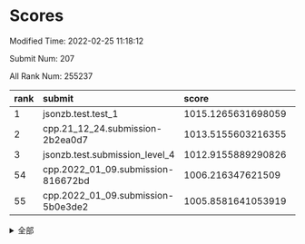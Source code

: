 # Scores

Modified Time: 2022-02-25 11:18:12

Submit Num: 207

All Rank Num: 255237

| rank |               submit               |       score        |       sigma        | pk_num |
| :--- | :--------------------------------- | :----------------- | :----------------- | :----- |
| 1    | jsonzb.test.test_1                 | 1015.1265631698059 | 0.8619735745603238 | 4935   |
| 2    | cpp.21_12_24.submission-2b2ea0d7   | 1013.5155603216355 | 0.8005731787617683 | 4930   |
| 3    | jsonzb.test.submission_level_4     | 1012.9155889290826 | 0.8078233858411907 | 4925   |
| 54   | cpp.2022_01_09.submission-816672bd | 1006.216347621509  | 0.7386375785910906 | 4933   |
| 55   | cpp.2022_01_09.submission-5b0e3de2 | 1005.8581641053919 | 0.7288974292319267 | 4934   |


<details>
<summary>全部</summary>

| rank |                 submit                 |       score        |       sigma        | pk_num |
| :--- | :------------------------------------- | :----------------- | :----------------- | :----- |
| 1    | jsonzb.test.test_1                     | 1015.1265631698059 | 0.8619735745603238 | 4935   |
| 2    | cpp.21_12_24.submission-2b2ea0d7       | 1013.5155603216355 | 0.8005731787617683 | 4930   |
| 3    | jsonzb.test.submission_level_4         | 1012.9155889290826 | 0.8078233858411907 | 4925   |
| 4    | gobigger.level_3.submission_level_3_24 | 1011.8223553751739 | 0.772070924839861  | 4929   |
| 5    | gobigger.level_3.submission_level_3_8  | 1011.5330255275582 | 0.7791938271598634 | 4932   |
| 6    | gobigger.level_3.submission_level_3_32 | 1011.4818908983292 | 0.770593301744688  | 4932   |
| 7    | gobigger.level_3.submission_level_3_20 | 1011.479956358333  | 0.7687935845981387 | 4926   |
| 8    | gobigger.level_3.submission_level_3_38 | 1011.1582017249023 | 0.7672707275285965 | 4934   |
| 9    | gobigger.level_3.submission_level_3_35 | 1011.1074756907371 | 0.7738020700752484 | 4935   |
| 10   | gobigger.level_3.submission_level_3_1  | 1010.9914432787479 | 0.7714583359713412 | 4933   |
| 11   | gobigger.level_3.submission_level_3_31 | 1010.987226262598  | 0.7747942977373646 | 4925   |
| 12   | gobigger.level_3.submission_level_3_17 | 1010.925768836231  | 0.7669653297265097 | 4936   |
| 13   | gobigger.level_3.submission_level_3_11 | 1010.7646131451304 | 0.7682554353697515 | 4934   |
| 14   | gobigger.level_3.submission_level_3_28 | 1010.6488074129865 | 0.7680470692115389 | 4934   |
| 15   | gobigger.level_3.submission_level_3_5  | 1010.6269810701367 | 0.7764060801790552 | 4928   |
| 16   | gobigger.level_3.submission_level_3_12 | 1010.5346956456724 | 0.7629451951898387 | 4937   |
| 17   | gobigger.level_3.submission_level_3_33 | 1010.3554738550386 | 0.7621685757347308 | 4932   |
| 18   | gobigger.level_3.submission_level_3_15 | 1010.3495324017656 | 0.7474833047353103 | 4928   |
| 19   | gobigger.level_3.submission_level_3_9  | 1010.2666732701001 | 0.7640132576653872 | 4934   |
| 20   | gobigger.level_3.submission_level_3_41 | 1010.2451157817193 | 0.7462464767071728 | 4926   |
| 21   | gobigger.level_3.submission_level_3_29 | 1010.1842957605129 | 0.7608701175008662 | 4931   |
| 22   | gobigger.level_3.submission_level_3_47 | 1010.0853891707427 | 0.75277907786826   | 4931   |
| 23   | gobigger.level_3.submission_level_3_10 | 1010.0576196254401 | 0.7587832253367561 | 4928   |
| 24   | gobigger.level_3.submission_level_3_34 | 1010.0376332607798 | 0.7786183499471224 | 4931   |
| 25   | gobigger.level_3.submission_level_3_4  | 1010.0150459429746 | 0.7523749490880273 | 4934   |
| 26   | gobigger.level_3.submission_level_3_49 | 1010.001518312835  | 0.7764240752291317 | 4928   |
| 27   | gobigger.level_3.submission_level_3_30 | 1009.9467626127129 | 0.7353129207121635 | 4932   |
| 28   | gobigger.level_3.submission_level_3_21 | 1009.9455597865934 | 0.7409249017207038 | 4933   |
| 29   | gobigger.level_3.submission_level_3_14 | 1009.885273100755  | 0.7837202593912228 | 4929   |
| 30   | gobigger.level_3.submission_level_3_0  | 1009.7828943620971 | 0.7520468221832748 | 4939   |
| 31   | gobigger.level_3.submission_level_3_40 | 1009.7520500288617 | 0.7572521800491573 | 4932   |
| 32   | gobigger.level_3.submission_level_3_46 | 1009.751380780662  | 0.7646055274472672 | 4934   |
| 33   | gobigger.level_3.submission_level_3_27 | 1009.5992365002055 | 0.7582533889017754 | 4935   |
| 34   | gobigger.level_3.submission_level_3_45 | 1009.5224917446616 | 0.7504626606132171 | 4931   |
| 35   | gobigger.level_3.submission_level_3_37 | 1009.453969501063  | 0.7630831505820158 | 4931   |
| 36   | gobigger.level_3.submission_level_3_7  | 1009.4162211604853 | 0.7409009823767689 | 4932   |
| 37   | gobigger.level_3.submission_level_3_44 | 1009.4097219190019 | 0.7545334197823973 | 4930   |
| 38   | gobigger.level_3.submission_level_3_22 | 1009.2824860190663 | 0.7488799475718751 | 4930   |
| 39   | gobigger.level_3.submission_level_3_39 | 1009.2699805829412 | 0.7637547519762276 | 4933   |
| 40   | gobigger.level_3.submission_level_3_2  | 1009.2259862396681 | 0.7375343996430053 | 4932   |
| 41   | gobigger.level_3.submission_level_3_16 | 1009.1478234321177 | 0.7708080417789663 | 4932   |
| 42   | gobigger.level_3.submission_level_3_25 | 1009.0942884986327 | 0.7439171773933249 | 4932   |
| 43   | gobigger.level_3.submission_level_3_36 | 1009.0683013733361 | 0.7461495978118755 | 4932   |
| 44   | gobigger.level_3.submission_level_3_48 | 1009.0219513943105 | 0.7605227315485883 | 4932   |
| 45   | gobigger.level_3.submission_level_3_43 | 1008.7944550585066 | 0.735321933864434  | 4929   |
| 46   | gobigger.level_3.submission_level_3_18 | 1008.7380990825955 | 0.7314538534258204 | 4936   |
| 47   | gobigger.level_3.submission_level_3_6  | 1008.7043178556493 | 0.7431037615902663 | 4928   |
| 48   | gobigger.level_3.submission_level_3_3  | 1008.5852239363586 | 0.7751222043788787 | 4928   |
| 49   | gobigger.level_3.submission_level_3_19 | 1008.5754148533216 | 0.7592954562820121 | 4932   |
| 50   | gobigger.level_3.submission_level_3_42 | 1008.491486891743  | 0.7472576589712968 | 4928   |
| 51   | gobigger.level_3.submission_level_3_23 | 1008.4582270532318 | 0.7400370632630335 | 4932   |
| 52   | gobigger.level_3.submission_level_3_13 | 1008.1537307082926 | 0.7307796451674103 | 4936   |
| 53   | gobigger.level_3.submission_level_3_26 | 1007.4669291638272 | 0.7308606072050982 | 4937   |
| 54   | cpp.2022_01_09.submission-816672bd     | 1006.216347621509  | 0.7386375785910906 | 4933   |
| 55   | cpp.2022_01_09.submission-5b0e3de2     | 1005.8581641053919 | 0.7288974292319267 | 4934   |
| 56   | gobigger.level_1.submission_level_1_22 | 1005.5063428669789 | 0.7422596215425247 | 4931   |
| 57   | gobigger.level_1.submission_level_1_37 | 1005.4626271437193 | 0.7361283398514255 | 4936   |
| 58   | gobigger.level_1.submission_level_1_1  | 1005.177820416441  | 0.7272352126594194 | 4929   |
| 59   | gobigger.level_1.submission_level_1_27 | 1004.8302151924283 | 0.7295204731534245 | 4934   |
| 60   | gobigger.level_1.submission_level_1_23 | 1004.7014677494525 | 0.7301925223598482 | 4926   |
| 61   | gobigger.level_1.submission_level_1_4  | 1004.4998871077457 | 0.7045083206227828 | 4929   |
| 62   | gobigger.level_1.submission_level_1_47 | 1004.2735530584706 | 0.7179868706600617 | 4931   |
| 63   | gobigger.level_1.submission_level_1_45 | 1004.1855206325607 | 0.718928462818304  | 4934   |
| 64   | gobigger.level_1.submission_level_1_13 | 1004.1427671580336 | 0.7080440133046989 | 4926   |
| 65   | gobigger.level_1.submission_level_1_0  | 1004.0055024302728 | 0.7249588260482852 | 4929   |
| 66   | gobigger.level_1.submission_level_1_24 | 1003.9898486432899 | 0.7187111812302892 | 4933   |
| 67   | gobigger.level_1.submission_level_1_10 | 1003.9721082015636 | 0.7178477437998267 | 4939   |
| 68   | gobigger.level_1.submission_level_1_5  | 1003.9296490555098 | 0.7166679492389249 | 4932   |
| 69   | gobigger.level_1.submission_level_1_9  | 1003.9205761213666 | 0.7279442020780054 | 4932   |
| 70   | gobigger.level_1.submission_level_1_12 | 1003.9091082516749 | 0.7164796850305312 | 4935   |
| 71   | gobigger.level_1.submission_level_1_25 | 1003.8193141786328 | 0.7085259307854778 | 4933   |
| 72   | gobigger.level_1.submission_level_1_39 | 1003.8118830725385 | 0.7211069339283903 | 4929   |
| 73   | gobigger.level_1.submission_level_1_40 | 1003.7885664039238 | 0.7178850571458099 | 4933   |
| 74   | gobigger.level_1.submission_level_1_32 | 1003.7634391312193 | 0.7237004433410548 | 4932   |
| 75   | gobigger.level_1.submission_level_1_28 | 1003.6141901414155 | 0.7123682404678575 | 4931   |
| 76   | gobigger.level_1.submission_level_1_14 | 1003.5881762593046 | 0.7164155190109304 | 4932   |
| 77   | gobigger.level_1.submission_level_1_42 | 1003.5513113809858 | 0.7242291901140501 | 4936   |
| 78   | gobigger.level_1.submission_level_1_46 | 1003.5501699434985 | 0.7209297874661617 | 4931   |
| 79   | gobigger.level_1.submission_level_1_38 | 1003.5334694971964 | 0.7188318675925842 | 4932   |
| 80   | gobigger.level_1.submission_level_1_17 | 1003.4713602669844 | 0.7123189039842481 | 4934   |
| 81   | gobigger.level_1.submission_level_1_44 | 1003.3520461294873 | 0.7061999230850402 | 4931   |
| 82   | gobigger.level_1.submission_level_1_35 | 1003.2639042029668 | 0.7202028346555678 | 4929   |
| 83   | gobigger.level_1.submission_level_1_18 | 1003.2556226138322 | 0.7214735424859233 | 4932   |
| 84   | gobigger.level_1.submission_level_1_16 | 1003.241494044992  | 0.7163467285586307 | 4934   |
| 85   | gobigger.level_1.submission_level_1_31 | 1002.958330386274  | 0.6973758050310791 | 4937   |
| 86   | gobigger.level_1.submission_level_1_2  | 1002.9427464048957 | 0.7147152334989416 | 4934   |
| 87   | gobigger.level_1.submission_level_1_30 | 1002.8566675932369 | 0.7046125767759442 | 4934   |
| 88   | gobigger.level_1.submission_level_1_6  | 1002.8414088373611 | 0.7173844793280105 | 4933   |
| 89   | gobigger.level_1.submission_level_1_36 | 1002.8355992372801 | 0.7248791113716838 | 4929   |
| 90   | gobigger.level_1.submission_level_1_11 | 1002.8222314036339 | 0.7166995150842647 | 4935   |
| 91   | gobigger.level_1.submission_level_1_29 | 1002.8081545168982 | 0.7193997654994305 | 4931   |
| 92   | gobigger.level_1.submission_level_1_49 | 1002.7297050743301 | 0.725123678797811  | 4935   |
| 93   | gobigger.level_1.submission_level_1_3  | 1002.6443013002895 | 0.7107863030558882 | 4935   |
| 94   | gobigger.level_1.submission_level_1_26 | 1002.6262148135264 | 0.710894382879586  | 4936   |
| 95   | gobigger.level_1.submission_level_1_41 | 1002.5834746819169 | 0.7213951472139509 | 4927   |
| 96   | gobigger.level_1.submission_level_1_43 | 1002.5589437454421 | 0.7193398416535652 | 4931   |
| 97   | gobigger.level_1.submission_level_1_19 | 1002.4865854215943 | 0.7097886549654593 | 4934   |
| 98   | gobigger.level_1.submission_level_1_20 | 1002.4839594120917 | 0.7167933531160826 | 4929   |
| 99   | gobigger.level_1.submission_level_1_34 | 1002.4760548707146 | 0.7130166355723607 | 4933   |
| 100  | gobigger.level_1.submission_level_1_48 | 1002.3765653139734 | 0.7198722756500998 | 4931   |
| 101  | gobigger.level_1.submission_level_1_21 | 1002.3329360952167 | 0.7147079228685072 | 4932   |
| 102  | gobigger.level_1.submission_level_1_8  | 1002.1508923397295 | 0.7225507136036806 | 4936   |
| 103  | gobigger.level_1.submission_level_1_15 | 1002.1401700514272 | 0.7087802712314853 | 4933   |
| 104  | gobigger.level_1.submission_level_1_33 | 1002.0682243525524 | 0.6970432356291887 | 4932   |
| 105  | gobigger.level_1.submission_level_1_7  | 1001.9422565115951 | 0.7173657650589452 | 4932   |
| 106  | gobigger.random.submission_random_14   | 997.6392644150028  | 0.714601067359246  | 4933   |
| 107  | gobigger.random.submission_random_2    | 997.6031678678322  | 0.7135324028552569 | 4937   |
| 108  | gobigger.random.submission_random_8    | 996.9854948504851  | 0.7029461956028226 | 4931   |
| 109  | gobigger.random.submission_random_39   | 996.9601580569331  | 0.7222751030406668 | 4929   |
| 110  | gobigger.random.submission_random_19   | 996.9231739336003  | 0.7165448594181273 | 4932   |
| 111  | gobigger.random.submission_random_25   | 996.8507379851169  | 0.7113245958531565 | 4928   |
| 112  | gobigger.random.submission_random_3    | 996.8329028773633  | 0.7039038727173649 | 4936   |
| 113  | gobigger.random.submission_random_42   | 996.7896788378702  | 0.7154924533097085 | 4929   |
| 114  | gobigger.random.submission_random_32   | 996.7236661779516  | 0.7181846411195189 | 4933   |
| 115  | gobigger.random.submission_random_23   | 996.6690869555364  | 0.7136717986597942 | 4932   |
| 116  | gobigger.random.submission_random_47   | 996.6031166318769  | 0.6987452558668275 | 4937   |
| 117  | gobigger.random.submission_random_33   | 996.5954027125463  | 0.7120137670097523 | 4937   |
| 118  | gobigger.random.submission_random_45   | 996.4938405027405  | 0.7014882256492135 | 4930   |
| 119  | gobigger.random.submission_random_10   | 996.3256584135132  | 0.7171959165928325 | 4936   |
| 120  | gobigger.random.submission_random_26   | 996.3204635619796  | 0.6970243545759787 | 4931   |
| 121  | gobigger.random.submission_random_30   | 996.3195224010557  | 0.6903182395624241 | 4933   |
| 122  | gobigger.random.submission_random_43   | 996.3164796431683  | 0.7089754105004411 | 4937   |
| 123  | gobigger.random.submission_random_11   | 996.3034102942121  | 0.713522375437923  | 4926   |
| 124  | gobigger.random.submission_random_49   | 996.2371682364369  | 0.71732097119482   | 4935   |
| 125  | gobigger.random.submission_random_20   | 996.2074676604731  | 0.7010502986805806 | 4929   |
| 126  | gobigger.random.submission_random_6    | 996.1949223870373  | 0.7044414366853275 | 4937   |
| 127  | gobigger.random.submission_random_7    | 996.1524537042327  | 0.7194261741486025 | 4931   |
| 128  | gobigger.random.submission_random_21   | 996.0727134361034  | 0.7168706276327922 | 4934   |
| 129  | gobigger.random.submission_random_4    | 996.0222610710312  | 0.7165585529165805 | 4932   |
| 130  | gobigger.random.submission_random_0    | 995.9567435588668  | 0.7155089017097345 | 4936   |
| 131  | gobigger.random.submission_random_17   | 995.9277868275848  | 0.7164346525599473 | 4932   |
| 132  | gobigger.random.submission_random_15   | 995.9226184886539  | 0.7071290432117325 | 4930   |
| 133  | gobigger.random.submission_random_29   | 995.8822986741832  | 0.7045193396544567 | 4932   |
| 134  | gobigger.random.submission_random_35   | 995.8807096578352  | 0.7185132206162598 | 4934   |
| 135  | gobigger.random.submission_random_5    | 995.8328257970105  | 0.7043774064983009 | 4935   |
| 136  | gobigger.random.submission_random_37   | 995.8073246953472  | 0.7108566833626566 | 4931   |
| 137  | gobigger.random.submission_random_44   | 995.7688202489138  | 0.7106300586812277 | 4935   |
| 138  | gobigger.random.submission_random_18   | 995.7666668940209  | 0.7099411053703695 | 4930   |
| 139  | gobigger.random.submission_random_1    | 995.7488135325412  | 0.7278257295198649 | 4934   |
| 140  | gobigger.random.submission_random_38   | 995.5750630682578  | 0.7231195036972198 | 4934   |
| 141  | gobigger.random.submission_random_41   | 995.498906382595   | 0.7149386889723601 | 4934   |
| 142  | gobigger.random.submission_random_16   | 995.4359794627366  | 0.7111387153759694 | 4933   |
| 143  | gobigger.random.submission_random_13   | 995.3848691290721  | 0.7116160058896457 | 4932   |
| 144  | gobigger.random.submission_random_22   | 995.3525038034262  | 0.706058619821986  | 4932   |
| 145  | gobigger.random.submission_random_48   | 995.2718975660977  | 0.711695996197274  | 4937   |
| 146  | gobigger.random.submission_random_31   | 995.2465102851086  | 0.7065271636125804 | 4932   |
| 147  | gobigger.random.submission_random_34   | 995.2358249768903  | 0.7098747479712898 | 4934   |
| 148  | gobigger.random.submission_random_46   | 995.2068467214992  | 0.7125351611357426 | 4929   |
| 149  | gobigger.random.submission_random_40   | 995.1559571201685  | 0.7120604658129128 | 4935   |
| 150  | gobigger.random.submission_random_9    | 994.9750545703888  | 0.7011160349633907 | 4928   |
| 151  | gobigger.random.submission_random_36   | 994.8438384885307  | 0.7129524296656202 | 4934   |
| 152  | gobigger.random.submission_random_24   | 994.8404164219586  | 0.7291613649804417 | 4928   |
| 153  | gobigger.random.submission_random_27   | 994.8239811328251  | 0.7161211619483037 | 4932   |
| 154  | gobigger.random.submission_random_12   | 994.8229235644135  | 0.7016546286616907 | 4934   |
| 155  | gobigger.random.submission_random_28   | 994.6723332976777  | 0.7151140396694285 | 4932   |
| 156  | gobigger.level_2.submission_level_2_36 | 994.2492226381361  | 0.7268636590325722 | 4934   |
| 157  | gobigger.level_2.submission_level_2_49 | 993.7523192158884  | 0.7249500154061107 | 4936   |
| 158  | gobigger.level_2.submission_level_2_37 | 993.6560473063935  | 0.746713611027768  | 4932   |
| 159  | gobigger.level_2.submission_level_2_0  | 993.4280910997758  | 0.7443132500810616 | 4930   |
| 160  | gobigger.level_2.submission_level_2_48 | 993.3859845553725  | 0.7402101041625008 | 4931   |
| 161  | gobigger.level_2.submission_level_2_4  | 993.1649877395154  | 0.7344642637318537 | 4933   |
| 162  | gobigger.level_2.submission_level_2_23 | 993.0769323201304  | 0.7391838721597432 | 4925   |
| 163  | gobigger.level_2.submission_level_2_43 | 992.8575229981981  | 0.7626805421321341 | 4929   |
| 164  | gobigger.level_2.submission_level_2_1  | 992.8431954750138  | 0.7323365821565273 | 4930   |
| 165  | gobigger.level_2.submission_level_2_5  | 992.7668574984258  | 0.7341107852791395 | 4932   |
| 166  | gobigger.level_2.submission_level_2_22 | 992.6075557796918  | 0.7517514768808311 | 4933   |
| 167  | gobigger.level_2.submission_level_2_32 | 992.5507516091074  | 0.7565879427376637 | 4932   |
| 168  | gobigger.level_2.submission_level_2_2  | 992.5113830820976  | 0.7472608014087454 | 4933   |
| 169  | gobigger.level_2.submission_level_2_12 | 992.5091783761378  | 0.7358912901461065 | 4933   |
| 170  | gobigger.level_2.submission_level_2_35 | 992.4866253119603  | 0.7532621386850874 | 4933   |
| 171  | gobigger.level_2.submission_level_2_46 | 992.4324063098969  | 0.7597762996132366 | 4931   |
| 172  | gobigger.level_2.submission_level_2_26 | 992.3988572822434  | 0.7531447235897633 | 4937   |
| 173  | gobigger.level_2.submission_level_2_9  | 992.3386068347702  | 0.7424255668999779 | 4931   |
| 174  | gobigger.level_2.submission_level_2_40 | 992.2937087518118  | 0.7489414277529824 | 4930   |
| 175  | gobigger.level_2.submission_level_2_20 | 992.2894538055056  | 0.7376287380512814 | 4934   |
| 176  | gobigger.level_2.submission_level_2_7  | 992.2253527863362  | 0.7441669280363835 | 4935   |
| 177  | gobigger.level_2.submission_level_2_10 | 992.223105568279   | 0.7530590944453688 | 4929   |
| 178  | gobigger.level_2.submission_level_2_33 | 992.213508469663   | 0.7396127332679509 | 4931   |
| 179  | gobigger.level_2.submission_level_2_45 | 992.1957118451904  | 0.7545186126110549 | 4931   |
| 180  | gobigger.level_2.submission_level_2_28 | 992.1581485236195  | 0.7367578355874029 | 4934   |
| 181  | gobigger.level_2.submission_level_2_16 | 991.9688922153442  | 0.7401930075024756 | 4933   |
| 182  | gobigger.level_2.submission_level_2_6  | 991.9647501773948  | 0.7523230773111274 | 4932   |
| 183  | gobigger.level_2.submission_level_2_25 | 991.8764669826081  | 0.7527057717570637 | 4935   |
| 184  | gobigger.level_2.submission_level_2_42 | 991.7617787944375  | 0.7610279250730783 | 4933   |
| 185  | gobigger.level_2.submission_level_2_13 | 991.6994368031969  | 0.7487642731543728 | 4930   |
| 186  | gobigger.level_2.submission_level_2_24 | 991.6980184042335  | 0.7691908328508844 | 4938   |
| 187  | gobigger.level_2.submission_level_2_14 | 991.677653425762   | 0.7526060280986835 | 4935   |
| 188  | gobigger.level_2.submission_level_2_11 | 991.6446139231148  | 0.7433477452596511 | 4929   |
| 189  | gobigger.level_2.submission_level_2_41 | 991.6371126874488  | 0.7594143171468538 | 4931   |
| 190  | gobigger.level_2.submission_level_2_21 | 991.6042271348463  | 0.7468009626913981 | 4928   |
| 191  | gobigger.level_2.submission_level_2_47 | 991.5635610505135  | 0.7414498341118292 | 4929   |
| 192  | gobigger.level_2.submission_level_2_15 | 991.5142468548887  | 0.7302663136137841 | 4931   |
| 193  | gobigger.level_2.submission_level_2_8  | 991.4639686885133  | 0.7495618409532213 | 4931   |
| 194  | gobigger.level_2.submission_level_2_34 | 991.2797016880008  | 0.7449324875521232 | 4936   |
| 195  | gobigger.level_2.submission_level_2_18 | 991.2316071745231  | 0.7487013316671077 | 4934   |
| 196  | gobigger.level_2.submission_level_2_39 | 991.10739036978    | 0.7654142770620532 | 4929   |
| 197  | gobigger.level_2.submission_level_2_3  | 991.0767473847475  | 0.738067024484031  | 4930   |
| 198  | gobigger.level_2.submission_level_2_19 | 990.8033166770205  | 0.7533265695089247 | 4925   |
| 199  | gobigger.level_2.submission_level_2_29 | 990.8024198244112  | 0.7610276921882588 | 4933   |
| 200  | gobigger.level_2.submission_level_2_30 | 990.7982741480296  | 0.7500537880036078 | 4935   |
| 201  | gobigger.level_2.submission_level_2_38 | 990.705739790773   | 0.7608591098173532 | 4928   |
| 202  | gobigger.level_2.submission_level_2_27 | 990.4015784101148  | 0.7609661996780918 | 4935   |
| 203  | gobigger.level_2.submission_level_2_31 | 990.3119029211567  | 0.757709555888967  | 4936   |
| 204  | gobigger.level_2.submission_level_2_17 | 990.0819168439715  | 0.7848199075477533 | 4927   |
| 205  | gobigger.level_2.submission_level_2_44 | 989.9192554379372  | 0.759280990995835  | 4932   |
| 206  | gobigger.none.submission_none_0        | 977.2318000875572  | 1.4655009618634065 | 4936   |
| 207  | gobigger.none.submission_none_1        | 976.5170233274029  | 1.4753784389661586 | 4931   |

</details>